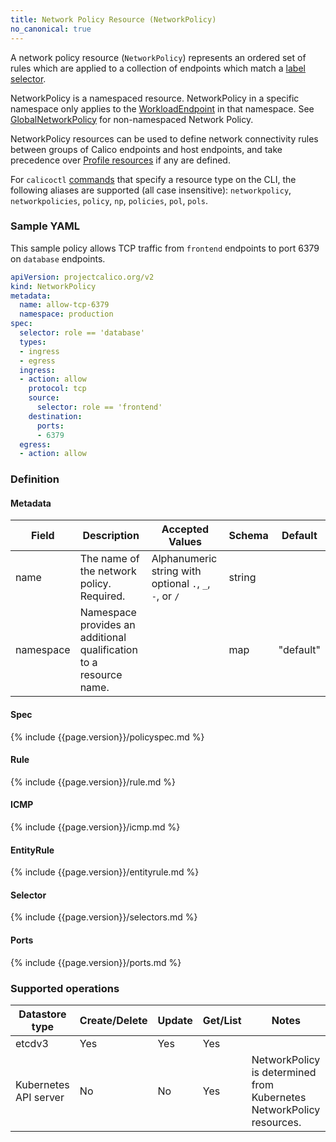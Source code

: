 ```yaml
---
title: Network Policy Resource (NetworkPolicy)
no_canonical: true
---
```


A network policy resource (`NetworkPolicy`) represents an ordered set of rules which are applied
to a collection of endpoints which match a [label selector](#selector).

NetworkPolicy is a namespaced resource. NetworkPolicy in a specific namespace
only applies to the [WorkloadEndpoint]({{site.baseurl}}/{{page.version}}/reference/calicoctl/resources/workloadendpoint) in that namespace. 
See [GlobalNetworkPolicy]({{site.baseurl}}/{{page.version}}/reference/calicoctl/resources/globalnetworkpolicy) for non-namespaced Network Policy.

NetworkPolicy resources can be used to define network connectivity rules between groups of Calico endpoints and host endpoints, and
take precedence over [Profile resources]({{site.baseurl}}/{{page.version}}/reference/calicoctl/resources/profile) if any are defined.

For `calicoctl` [commands]({{site.baseurl}}/{{page.version}}/reference/calicoctl/commands/) that specify a resource type on the CLI, the following
aliases are supported (all case insensitive): `networkpolicy`, `networkpolicies`, `policy`, `np`, `policies`, `pol`, `pols`.

### Sample YAML

This sample policy allows TCP traffic from `frontend` endpoints to port 6379 on
`database` endpoints.

```yaml
apiVersion: projectcalico.org/v2
kind: NetworkPolicy
metadata:
  name: allow-tcp-6379
  namespace: production
spec:
  selector: role == 'database'
  types:
  - ingress
  - egress
  ingress:
  - action: allow
    protocol: tcp
    source:
      selector: role == 'frontend'
    destination:
      ports:
      - 6379
  egress:
  - action: allow
```

### Definition

#### Metadata

| Field | Description  | Accepted Values   | Schema | Default |
|-------|--------------|-------------------|--------|---------|
| name | The name of the network policy. Required. |     Alphanumeric string with optional `.`, `_`, `-`, or `/`    | string |         |
| namespace | Namespace provides an additional qualification to a resource name. | | map | "default" |


#### Spec

{% include {{page.version}}/policyspec.md %}

#### Rule

{% include {{page.version}}/rule.md %}

#### ICMP

{% include {{page.version}}/icmp.md %}

#### EntityRule

{% include {{page.version}}/entityrule.md %}

#### Selector

{% include {{page.version}}/selectors.md %}

#### Ports

{% include {{page.version}}/ports.md %}


### Supported operations

| Datastore type        | Create/Delete | Update | Get/List | Notes
|-----------------------|---------------|--------|----------|------
| etcdv3                | Yes           | Yes    | Yes      |
| Kubernetes API server | No            | No     | Yes      | NetworkPolicy is determined from Kubernetes NetworkPolicy resources.
